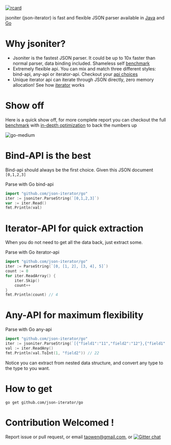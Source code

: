 [![rcard](https://goreportcard.com/badge/github.com/json-iterator/go)](https://goreportcard.com/report/github.com/json-iterator/go)

jsoniter (json-iterator) is fast and flexible JSON parser available in [Java](https://github.com/json-iterator/java) and [Go](https://github.com/json-iterator/go)

# Why jsoniter?

* Jsoniter is the fastest JSON parser. It could be up to 10x faster than normal parser, data binding included. Shameless self [benchmark](http://jsoniter.com/benchmark.html)
* Extremely flexible api. You can mix and match three different styles: bind-api, any-api or iterator-api. Checkout your [api choices](http://jsoniter.com/api.html)
* Unique iterator api can iterate through JSON directly, zero memory allocation! See how [iterator](http://jsoniter.com/api.html#iterator-api) works

# Show off

Here is a quick show off, for more complete report you can checkout the full [benchmark](http://jsoniter.com/benchmark.html) with [in-depth optimization](http://jsoniter.com/benchmark.html#optimization-used) to back the numbers up

![go-medium](http://jsoniter.com/benchmarks/go-medium.png)

# Bind-API is the best

Bind-api should always be the first choice. Given this JSON document `[0,1,2,3]`

Parse with Go bind-api

```go
import "github.com/json-iterator/go"
iter := jsoniter.ParseString(`[0,1,2,3]`)
var := iter.Read()
fmt.Println(val)
```

# Iterator-API for quick extraction

When you do not need to get all the data back, just extract some.

Parse with Go iterator-api

```go
import "github.com/json-iterator/go"
iter := ParseString(`[0, [1, 2], [3, 4], 5]`)
count := 0
for iter.ReadArray() {
    iter.Skip()
    count++
}
fmt.Println(count) // 4
```

# Any-API for maximum flexibility

Parse with Go any-api

```go
import "github.com/json-iterator/go"
iter := jsoniter.ParseString(`[{"field1":"11","field2":"12"},{"field1":"21","field2":"22"}]`)
val := iter.ReadAny()
fmt.Println(val.ToInt(1, "field2")) // 22
```

Notice you can extract from nested data structure, and convert any type to the type to you want.

# How to get

```
go get github.com/json-iterator/go
```

# Contribution Welcomed !

Report issue or pull request, or email taowen@gmail.com, or [![Gitter chat](https://badges.gitter.im/gitterHQ/gitter.png)](https://gitter.im/json-iterator/Lobby)
